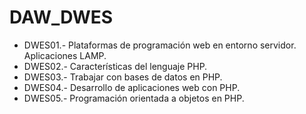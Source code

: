 # DAW_DWES
 
* DWES01.- Plataformas de programación web en entorno servidor. Aplicaciones LAMP.
* DWES02.- Características del lenguaje PHP.
* DWES03.- Trabajar con bases de datos en PHP.
* DWES04.- Desarrollo de aplicaciones web con PHP.
* DWES05.- Programación orientada a objetos en PHP.
